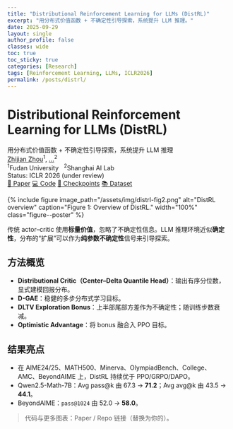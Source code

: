 ```yaml
---
title: "Distributional Reinforcement Learning for LLMs (DistRL)"
excerpt: "用分布式价值函数 + 不确定性引导探索，系统提升 LLM 推理。"
date: 2025-09-29
layout: single
author_profile: false
classes: wide
toc: true
toc_sticky: true
categories: [Research]
tags: [Reinforcement Learning, LLMs, ICLR2026]
permalink: /posts/distrl/
---
```


<div class="paper-hero">
  <h1 class="paper-hero__title">Distributional Reinforcement Learning for LLMs (DistRL)</h1>
  <div class="paper-hero__subtitle">用分布式价值函数 + 不确定性引导探索，系统提升 LLM 推理</div>

  <div class="paper-hero__authors">
    <a href="#">Zhijian Zhou</a><sup>1</sup>, <a href="#">...</a><sup>2</sup>
  </div>
  <div class="paper-hero__affils">
    <sup>1</sup>Fudan University &nbsp; <sup>2</sup>Shanghai AI Lab
  </div>
  <div class="paper-hero__accept">
    Status: <span class="tag">ICLR 2026 (under review)</span>
  </div>

  <div class="pill-buttons">
    <a class="btn btn--primary" href="#" target="_blank">📄 Paper</a>
    <a class="btn btn--dark" href="#" target="_blank">💻 Code</a>
    <a class="btn btn--ghost" href="#" target="_blank">🧩 Checkpoints</a>
    <a class="btn btn--ghost" href="#" target="_blank">📚 Dataset</a>
  </div>
</div>

{% include figure image_path="/assets/img/distrl-fig2.png"
   alt="DistRL overview" caption="Figure 1: Overview of DistRL."
   width="100%" class="figure--poster" %}


传统 actor–critic 使用**标量价值**，忽略了不确定性信息。LLM 推理环境近似**确定性**，分布的“扩展”可以作为**纯参数不确定性**信号来引导探索。

## 方法概览
- **Distributional Critic（Center–Delta Quantile Head）**：输出有序分位数，显式建模回报分布。
- **D-GAE**：稳健的多步分布式学习目标。
- **DLTV Exploration Bonus**：上半部尾部方差作为不确定性；随训练步数衰减。
- **Optimistic Advantage**：将 bonus 融合入 PPO 目标。

## 结果亮点
- 在 AIME24/25、MATH500、Minerva、OlympiadBench、College、AMC、BeyondAIME 上，DistRL 持续优于 PPO/GRPO/DAPO。
- Qwen2.5-Math-7B：Avg pass@k 由 67.3 → **71.2**；Avg avg@k 由 43.5 → **44.1**。
- BeyondAIME：`pass@1024` 由 52.0 → **58.0**。

> 代码与更多图表：Paper / Repo 链接（替换为你的）。
